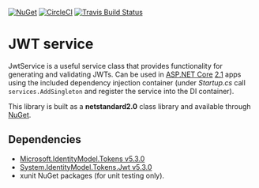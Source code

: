 [![NuGet](https://img.shields.io/nuget/v/GlitchedPolygons.Services.JwtService.svg)](https://www.nuget.org/packages/GlitchedPolygons.Services.JwtService) [![CircleCI](https://circleci.com/gh/GlitchedPolygons/JwtService.svg?style=shield)](https://circleci.com/gh/GlitchedPolygons/JwtService) [![Travis Build Status](https://travis-ci.org/GlitchedPolygons/JwtService.svg?branch=master)](https://travis-ci.org/GlitchedPolygons/JwtService)

# JWT service

JwtService is a useful service class that provides functionality for generating and validating JWTs.
Can be used in [ASP.NET Core](https://docs.microsoft.com/en-us/aspnet/core/?view=aspnetcore-2.1) [2.1](https://docs.microsoft.com/en-us/aspnet/core/release-notes/aspnetcore-2.1?view=aspnetcore-2.1) apps using the included dependency injection container (under _Startup.cs_ call `services.AddSingleton` and register the service into the DI container).

This library is built as a **netstandard2.0** class library and available through [NuGet](https://www.nuget.org/packages/GlitchedPolygons.Services.JwtService).

## Dependencies

* [Microsoft.IdentityModel.Tokens v5.3.0](https://www.nuget.org/packages/Microsoft.IdentityModel.Tokens/)
* [System.IdentityModel.Tokens.Jwt v5.3.0](https://www.nuget.org/packages/System.IdentityModel.Tokens.Jwt/)
* xunit NuGet packages (for unit testing only).
